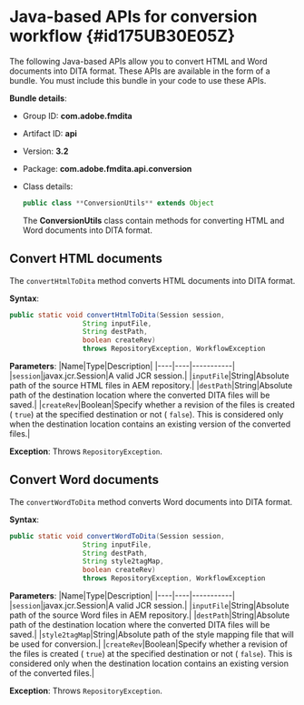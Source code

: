 # Java-based APIs for conversion workflow {#id175UB30E05Z}

The following Java-based APIs allow you to convert HTML and Word documents into DITA format. These APIs are available in the form of a bundle. You must include this bundle in your code to use these APIs.

**Bundle details**:

- Group ID: **com.adobe.fmdita**

- Artifact ID: **api**

- Version: **3.2**

- Package: ****com.adobe.fmdita.api.conversion****

- Class details:

    ```JAVA
    public class **ConversionUtils** extends Object
    ```

    The **ConversionUtils** class contain methods for converting HTML and Word documents into DITA format.


## Convert HTML documents 

The `convertHtmlToDita` method converts HTML documents into DITA format.

**Syntax**:   
```JAVA
public static void convertHtmlToDita(Session session, 
                  String inputFile, 
                  String destPath, 
                  boolean createRev) 
                  throws RepositoryException, WorkflowException
```

**Parameters**:
|Name|Type|Description|
|----|----|-----------|
|`session`|javax.jcr.Session|A valid JCR session.|
|`inputFile`|String|Absolute path of the source HTML files in AEM repository.|
|`destPath`|String|Absolute path of the destination location where the converted DITA files will be saved.|
|`createRev`|Boolean|Specify whether a revision of the files is created \( `true`\) at the specified destination or not \( `false`\). This is considered only when the destination location contains an existing version of the converted files.|

**Exception**:
Throws `RepositoryException`.

## Convert Word documents 

The ``convertWordToDita`` method converts Word documents into DITA format.

**Syntax**:
```JAVA
public static void convertWordToDita(Session session, 
                  String inputFile,
                  String destPath, 
                  String style2tagMap, 
                  boolean createRev) 
                  throws RepositoryException, WorkflowException
```

**Parameters**:
|Name|Type|Description|
|----|----|-----------|
|`session`|javax.jcr.Session|A valid JCR session.|
|`inputFile`|String|Absolute path of the source Word files in AEM repository.|
|`destPath`|String|Absolute path of the destination location where the converted DITA files will be saved.|
|`style2tagMap`|String|Absolute path of the style mapping file that will be used for conversion.|
|`createRev`|Boolean|Specify whether a revision of the files is created \( `true`\) at the specified destination or not \( `false`\). This is considered only when the destination location contains an existing version of the converted files.|

**Exception**:
Throws `RepositoryException`.

